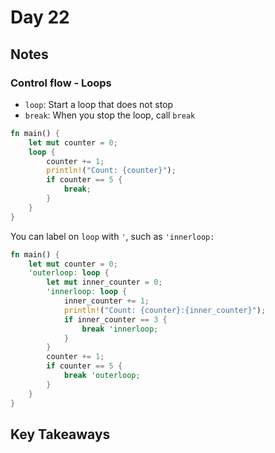 # Day 22

## Notes

### Control flow - Loops

- `loop`: Start a loop that does not stop
- `break`: When you stop the loop, call `break`

```rust
fn main() {
    let mut counter = 0;
    loop {
        counter += 1;
        println!("Count: {counter}");
        if counter == 5 {
            break;
        }
    }
}
```

You can label on `loop` with `'`, such as `'innerloop:`

```rust
fn main() {
    let mut counter = 0;
    'outerloop: loop {
        let mut inner_counter = 0;
        'innerloop: loop {
            inner_counter += 1;
            println!("Count: {counter}:{inner_counter}");
            if inner_counter == 3 {
                break 'innerloop;
            }
        }
        counter += 1;
        if counter == 5 {
            break 'outerloop;
        }
    }
}
```

## Key Takeaways
